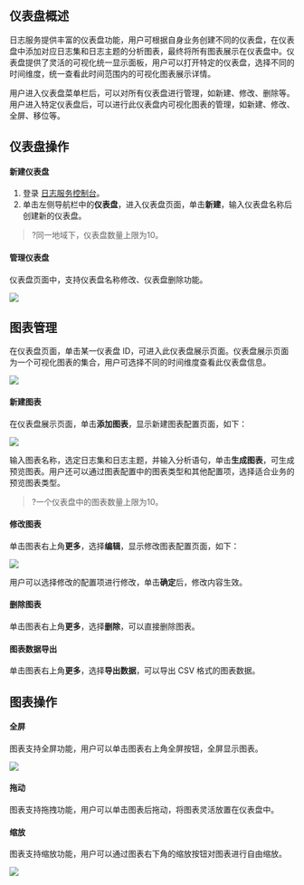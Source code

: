 ## 仪表盘概述

日志服务提供丰富的仪表盘功能，用户可根据自身业务创建不同的仪表盘，在仪表盘中添加对应日志集和日志主题的分析图表，最终将所有图表展示在仪表盘中。仪表盘提供了灵活的可视化统一显示面板，用户可以打开特定的仪表盘，选择不同的时间维度，统一查看此时间范围内的可视化图表展示详情。

用户进入仪表盘菜单栏后，可以对所有仪表盘进行管理，如新建、修改、删除等。用户进入特定仪表盘后，可以进行此仪表盘内可视化图表的管理，如新建、修改、全屏、移位等。



## 仪表盘操作

#### 新建仪表盘
1. 登录 [日志服务控制台](https://console.cloud.tencent.com/cls/dashboard?rid=ap-guangzhou)。
2. 单击左侧导航栏中的**仪表盘**，进入仪表盘页面，单击**新建**，输入仪表盘名称后创建新的仪表盘。

> ?同一地域下，仪表盘数量上限为10。

#### 管理仪表盘

仪表盘页面中，支持仪表盘名称修改、仪表盘删除功能。

![](https://main.qcloudimg.com/raw/c38f218b52fba26b4f2662938982ff68.png)



## 图表管理

在仪表盘页面，单击某一仪表盘 ID，可进入此仪表盘展示页面。仪表盘展示页面为一个可视化图表的集合，用户可选择不同的时间维度查看此仪表盘信息。

![](https://main.qcloudimg.com/raw/6a30abbffccfb7d8513bc7bb72540f71.png)

#### 新建图表

在仪表盘展示页面，单击**添加图表**，显示新建图表配置页面，如下：

![](https://main.qcloudimg.com/raw/60fbbd3e7823f712dbfec9a286d86200.png)

输入图表名称，选定日志集和日志主题，并输入分析语句，单击**生成图表**，可生成预览图表。用户还可以通过图表配置中的图表类型和其他配置项，选择适合业务的预览图表类型。

> ?一个仪表盘中的图表数量上限为10。

#### 修改图表

单击图表右上角**更多**，选择**编辑**，显示修改图表配置页面，如下：

![](https://main.qcloudimg.com/raw/16c659c7294de4367c9cce12a348b3ca.png)

用户可以选择修改的配置项进行修改，单击**确定**后，修改内容生效。

#### 删除图表

单击图表右上角**更多**，选择**删除**，可以直接删除图表。

#### 图表数据导出

单击图表右上角**更多**，选择**导出数据**，可以导出 CSV 格式的图表数据。



## 图表操作

#### 全屏

图表支持全屏功能，用户可以单击图表右上角全屏按钮，全屏显示图表。

![](https://main.qcloudimg.com/raw/83e526de33b6837a49a61cddd0901d29.png)

#### 拖动

图表支持拖拽功能，用户可以单击图表后拖动，将图表灵活放置在仪表盘中。

#### 缩放

图表支持缩放功能，用户可以通过图表右下角的缩放按钮对图表进行自由缩放。

![](https://main.qcloudimg.com/raw/e2ad785e9dbd26d94fbe7e78c15ce4d3.png)



